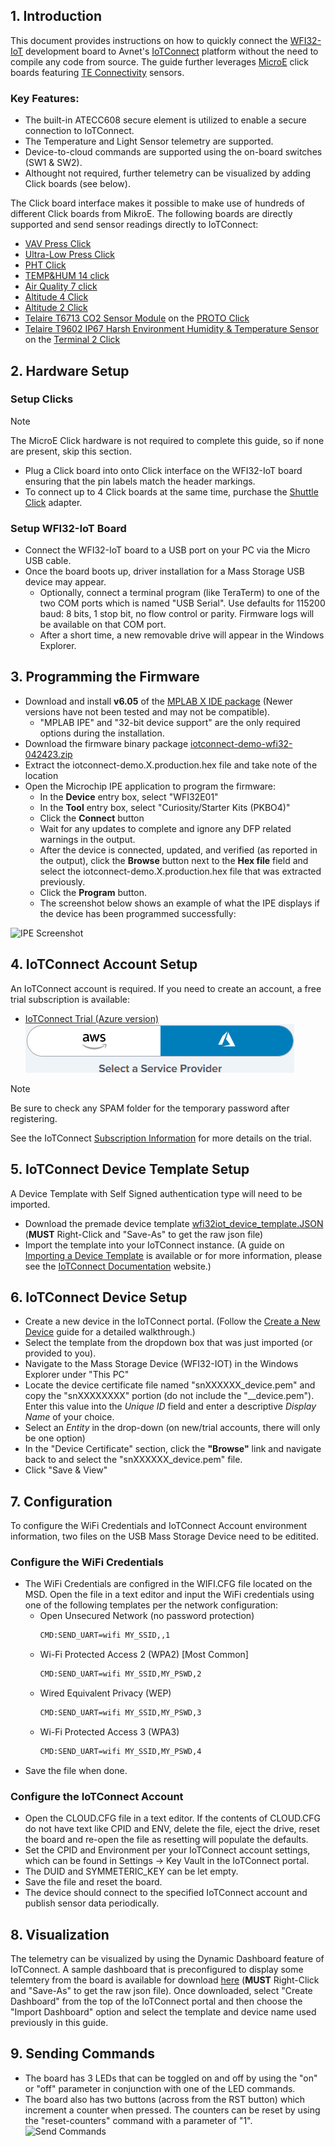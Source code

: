 ## 1. Introduction

This document provides instructions on how to quickly connect the [WFI32-IoT](https://www.microchip.com/en-us/development-tool/ev36w50a) development board to Avnet's [IoTConnect](https://www.avnet.com/wps/portal/us/solutions/iot/iotconnect) platform without the need to compile any code from source. The guide further leverages [MicroE](https://www.mikroe.com/) click boards featuring [TE Connectivity](https://www.te.com/en/products/sensors.html) sensors. 
### Key Features:
* The built-in ATECC608 secure element is utilized to enable a secure connection to IoTConnect.
* The Temperature and Light Sensor telemetry are supported.
* Device-to-cloud commands are supported using the on-board switches (SW1 & SW2).
* Althought not required, further telemetry can be visualized by adding Click boards (see below).

The Click board interface makes it possible to make use of hundreds of different Click boards from MikroE.
The following boards are directly supported and send sensor readings directly to IoTConnect:  
* [VAV Press Click](https://www.mikroe.com/vav-press-click)
* [Ultra-Low Press Click](https://www.mikroe.com/ultra-low-press-click)
* [PHT Click](https://www.mikroe.com/pht-click)
* [TEMP&HUM 14 click](https://www.mikroe.com/temphum-14-click)
* [Air Quality 7 click](https://www.mikroe.com/air-quality-7-click)
* [Altitude 4 Click](https://www.mikroe.com/altitude-4-click)
* [Altitude 2 Click](https://www.mikroe.com/altitude-2-click)
* [Telaire T6713 CO2 Sensor Module](https://www.amphenol-sensors.com/en/telaire/co2/525-co2-sensor-modules/3399-t6713) on the [PROTO Click](https://www.mikroe.com/proto-click)
* [Telaire T9602 IP67 Harsh Environment Humidity & Temperature Sensor](https://www.amphenol-sensors.com/en/telaire/humidity/527-humidity-sensors/3224-t9602) on the [Terminal 2 Click](https://www.mikroe.com/terminal-2-click)

## 2. Hardware Setup

### Setup Clicks  
> [!NOTE]
> The MicroE Click hardware is not required to complete this guide, so if none are present, skip this section.

* Plug a Click board into onto Click interface on the WFI32-IoT board ensuring that the pin labels match the header markings.
* To connect up to 4 Click boards at the same time, purchase the [Shuttle Click](https://www.mikroe.com/shuttle-click) adapter.

### Setup WFI32-IoT Board  
* Connect the WFI32-IoT board to a USB port on your PC via the Micro USB cable.
* Once the board boots up, driver installation for a Mass Storage USB device may appear. 
  * Optionally, connect a terminal program (like TeraTerm) to one of the two COM ports
which is named "USB Serial". Use defaults for 115200 baud: 8 bits, 1 stop bit, no flow control or parity. Firmware logs will be available on that COM port. 
  * After a short time, a new removable drive will appear in the Windows Explorer.

## 3. Programming the Firmware

* Download and install **v6.05** of the [MPLAB X IDE package](https://www.microchip.com/en-us/tools-resources/archives/mplab-ecosystem) (Newer versions have not been tested and may not be compatible).
  * "MPLAB IPE" and "32-bit device support" are the only required options during the installation.
* Download the firmware binary package [iotconnect-demo-wfi32-042423.zip](https://saleshosted.z13.web.core.windows.net/sdk/AzureRTOS/iotconnect-demo-wfi32-042423.zip)
* Extract the iotconnect-demo.X.production.hex file and take note of the location
* Open the Microchip IPE application to program the firmware: 
  * In the **Device** entry box, select "WFI32E01"
  * In the **Tool** entry box, select "Curiosity/Starter Kits (PKBO4)"
  * Click the **Connect** button
  * Wait for any updates to complete and ignore any DFP related warnings in the output.
  * After the device is connected, updated, and verified (as reported in the output), click the **Browse** button next to the **Hex file** field and select the iotconnect-demo.X.production.hex file that was extracted previously.
  * Click the **Program** button.
  * The screenshot below shows an example of what the IPE displays if the device has been programmed successfully:

![IPE Screenshot](assets/ipe.png "IPE Screenshot")

## 4. IoTConnect Account Setup
An IoTConnect account is required.  If you need to create an account, a free trial subscription is available:

* [IoTConnect Trial (Azure version)](https://subscription.iotconnect.io/subscribe?cloud=azure)  
![IoTConnect on Azure](https://github.com/avnet-iotconnect/avnet-iotconnect.github.io/blob/main/documentation/iotconnect/subscription/media/iotc-azure.png)
> [!NOTE]
> Be sure to check any SPAM folder for the temporary password after registering.

See the IoTConnect [Subscription Information](https://github.com/avnet-iotconnect/avnet-iotconnect.github.io/blob/main/documentation/iotconnect/subscription/subscription.md) for more details on the trial.

## 5. IoTConnect Device Template Setup
A Device Template with Self Signed authentication type will need to be imported.
* Download the premade device template [wfi32iot_device_template.JSON](https://github.com/avnet-iotconnect/avnet-iotconnect.github.io/blob/main/documentation/iotc-azurertos-sdk/samples/wfi32iot/templates/device/wfi32iot_device_template.JSON?raw=1) (**MUST** Right-Click and "Save-As" to get the raw json file)
* Import the template into your IoTConnect instance. (A guide on [Importing a Device Template](https://github.com/avnet-iotconnect/avnet-iotconnect.github.io/blob/main/documentation/iotconnect/import_device_template.md) is available or for more information, please see the [IoTConnect Documentation](https://docs.iotconnect.io/iotconnect/) website.)

## 6. IoTConnect Device Setup
* Create a new device in the IoTConnect portal. (Follow the [Create a New Device](https://github.com/avnet-iotconnect/avnet-iotconnect.github.io/blob/main/documentation/iotconnect/create_new_device.md) guide for a detailed walkthrough.)
* Select the template from the dropdown box that was just imported (or provided to you).
* Navigate to the Mass Storage Device (WFI32-IOT) in the Windows Explorer under "This PC"
* Locate the device certificate file named "snXXXXXX_device.pem" and copy the "snXXXXXXXX" portion (do not include the "__device.pem").  Enter this value into the *Unique ID* field and enter a descriptive *Display Name* of your choice.
* Select an *Entity* in the drop-down (on new/trial accounts, there will only be one option)
* In the "Device Certificate" section, click the **"Browse"** link and navigate back to and select the "snXXXXXX_device.pem" file.
* Click "Save & View"

## 7. Configuration
To configure the WiFi Credentials and IoTConnect Account environment information, two files on the USB Mass Storage Device need to be editited.

### Configure the WiFi Credentials
* The WiFi Credentials are configred in the WIFI.CFG file located on the MSD. Open the file in a text editor and input the WiFi credentials using one of the
following templates per the network configuration:
   - Open Unsecured Network (no password protection)
        ```bash
        CMD:SEND_UART=wifi MY_SSID,,1
        ```
    - Wi-Fi Protected Access 2 (WPA2) [Most Common]
        ```bash
        CMD:SEND_UART=wifi MY_SSID,MY_PSWD,2
        ```
    - Wired Equivalent Privacy (WEP)
        ```bash
        CMD:SEND_UART=wifi MY_SSID,MY_PSWD,3
        ```
    - Wi-Fi Protected Access 3 (WPA3)
        ```bash
        CMD:SEND_UART=wifi MY_SSID,MY_PSWD,4
        ```
* Save the file when done.

### Configure the IoTConnect Account
* Open the CLOUD.CFG file in a text editor. If the contents of CLOUD.CFG do not have text like CPID and ENV, 
delete the file, eject the drive, reset the board and re-open the file as resetting will populate the defaults.
* Set the CPID and Environment per your IoTConnect account settings, which can be found in Settings -> Key Vault in the IoTConnect portal.
* The DUID and SYMMETERIC_KEY can be let empty.
* Save the file and reset the board.
* The device should connect to the specified IoTConnect account and publish sensor data periodically.

## 8. Visualization
The telemetry can be visualized by using the Dynamic Dashboard feature of IoTConnect. A sample dashboard that is preconfigured to display some telemtery from the board is available for download [here](https://github.com/avnet-iotconnect/avnet-iotconnect.github.io/blob/main/documentation/iotc-azurertos-sdk/samples/wfi32iot/templates/dashboards/wfi32iot_quickstart_dashboard_export.json?raw=1) (**MUST** Right-Click and "Save-As" to get the raw json file).  Once downloaded, select "Create Dashboard" from the top of the IoTConnect portal and then choose the "Import Dashboard" option and select the template and device name used previously in this guide.

## 9. Sending Commands
* The board has 3 LEDs that can be toggled on and off by using the "on" or "off" parameter in conjunction with one of the LED commands.
* The board also has two buttons (across from the RST button) which increment a counter when pressed.  The counters can be reset by using the "reset-counters" command with a parameter of "1".
![Send Commands](assets/send_commands.png)
